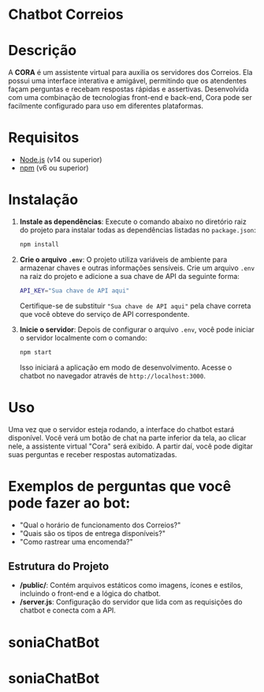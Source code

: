 # Chatbot Correios

# Descrição

A **CORA** é um assistente virtual para auxilia os servidores dos Correios. Ela possui uma interface interativa e amigável, permitindo que os atendentes façam perguntas e recebam respostas rápidas e assertivas. Desenvolvida com uma combinação de tecnologias front-end e back-end, Cora pode ser facilmente configurado para uso em diferentes plataformas.

# Requisitos

- [Node.js](https://nodejs.org/) (v14 ou superior)
- [npm](https://www.npmjs.com/) (v6 ou superior)

# Instalação

1. **Instale as dependências**:
   Execute o comando abaixo no diretório raiz do projeto para instalar todas as dependências listadas no `package.json`:

   ```bash
   npm install
   ```

2. **Crie o arquivo `.env`**:
   O projeto utiliza variáveis de ambiente para armazenar chaves e outras informações sensíveis. Crie um arquivo `.env` na raiz do projeto e adicione a sua chave de API da seguinte forma:

   ```bash
   API_KEY="Sua chave de API aqui"
   ```

   Certifique-se de substituir `"Sua chave de API aqui"` pela chave correta que você obteve do serviço de API correspondente.

3. **Inicie o servidor**:
   Depois de configurar o arquivo `.env`, você pode iniciar o servidor localmente com o comando:
   ```bash
   npm start
   ```
   Isso iniciará a aplicação em modo de desenvolvimento. Acesse o chatbot no navegador através de `http://localhost:3000`.

# Uso

Uma vez que o servidor esteja rodando, a interface do chatbot estará disponível. Você verá um botão de chat na parte inferior da tela, ao clicar nele, a assistente virtual "Cora" será exibido. A partir daí, você pode digitar suas perguntas e receber respostas automatizadas.

# Exemplos de perguntas que você pode fazer ao bot:

- "Qual o horário de funcionamento dos Correios?"
- "Quais são os tipos de entrega disponíveis?"
- "Como rastrear uma encomenda?"

## Estrutura do Projeto

- **/public/**: Contém arquivos estáticos como imagens, ícones e estilos, incluindo o front-end e a lógica do chatbot.
- **/server.js**: Configuração do servidor que lida com as requisições do chatbot e conecta com a API.
# soniaChatBot
# soniaChatBot
